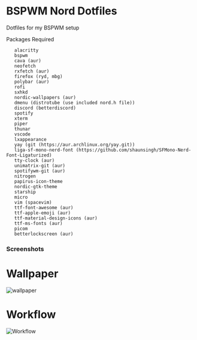 # BSPWM Nord Dotfiles
Dotfiles for my BSPWM setup

Packages Required
```
   alacritty
   bspwm
   cava (aur)
   neofetch
   rxfetch (aur) 
   firefox (ryd, mbg)
   polybar (aur)
   rofi
   sxhkd
   nordic-wallpapers (aur)
   dmenu (distrotube (use included nord.h file))
   discord (betterdiscord)
   spotify
   xterm
   piper
   thunar
   vscode
   lxappearance
   yay (git (https://aur.archlinux.org/yay.git))
   liga-sf-mono-nerd-font (https://github.com/shaunsingh/SFMono-Nerd-Font-Ligaturized)
   tty-clock (aur)
   unimatrix-git (aur)
   spotifywm-git (aur)
   nitrogen
   papirus-icon-theme
   nordic-gtk-theme
   starship
   micro
   vim (spacevim)
   ttf-font-awesome (aur)
   ttf-apple-emoji (aur)
   ttf-material-design-icons (aur)
   ttf-ms-fonts (aur)
   picom
   betterlockscreen (aur)
```

### Screenshots

# Wallpaper
![wallpaper](https://raw.githubusercontent.com/VyzicGithub/bspwm-nord-dotfiles/main/screenshots/Wallpaper.png)

# Workflow
![Workflow](https://raw.githubusercontent.com/VyzicGithub/bspwm-nord-dotfiles/main/screenshots/Workflow.png)
